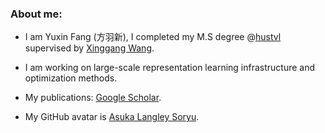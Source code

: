 ### About me: 

- I am Yuxin Fang (方羽新), I completed my M.S degree @[hustvl](https://github.com/hustvl) supervised by [Xinggang Wang](https://xwcv.github.io/).

- I am working on large-scale representation learning infrastructure and optimization methods.

- My publications: [Google Scholar](https://bit.ly/yxf_pub).

- My GitHub avatar is [Asuka Langley Soryu](https://en.wikipedia.org/wiki/Asuka_Langley_Soryu).
